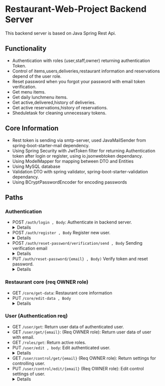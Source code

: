 # Restaurant-Web-Project Backend Server

This backend server is based on Java Spring Rest Api.


## Functionality

-  Authentication with roles (user,staff,owner) returning authentication Token.
-  Control of items,users,deliveries,restaurant information and reservations depend of the user role.
-  Reset password when you forgot your password with email token verification.
-  Get menu items.
-  Get daily lunchmenu items.
-  Get active,delivered,history of deliveries.
-  Get active reservations,history of reservations.
-  Sheduletask for cleaning unnecessary tokens.

## Core Information

 - Rest token is sending via smtp-server, used JavaMailSender from spring-boot-starter-mail dependency.
 - Using Spring Security with JwtToken filter for returning Authentication token after login or register, using io.jsonwebtoken dependancy.
 - Using ModelMapper for mapping between DTO and Entities
 - Using MySQL database
 - Validation DTO with spring validator, spring-boot-starter-validation dependancy.
 - Using BCryptPasswordEncoder for encoding passwords


## Paths
### Authentication
- POST `/auth/login , Body`: Authenticate in backend server. <details>**Returns:** `Token` <br />**Header name:** `Authorization` <br /> **Body:** `username, password` <br /> **Status codes**: `200,403`</details>
- POST `/auth/register , Body` Register new user. <details>**Returns:** `Token` <br />**Header name:** `Authorization` <br /> **Body**: `username, password`<br /> **Status codes**: `200,400(with body error)` <br /> **Validations**: <ul><li>`Email must be valid!`</li><li>`Password must be at least 5 characters!`</li></ul></details>
- POST `/auth/reset-password/verification/send , Body` Sending verification email <details>**Returns**: `Status`<br /> **Status codes**: `200,400(with body error)` <br />**Body**:<ul><li>`email`</li><li>`url`: **Url must be the link of path that will be generated in email etc if your path url is "127.0.0.1/reset-password/verify-token", client will receive email with url for verification -> "http://127.0.0.1/reset-password/verify?token=%s&email=%s".** </li></ul></details>
- PUT `/auth/reset-password/{email} , Body)` Verify token and reset password. <details>**Returns**: `Status`<br />**Status codes**: `200,400(with body error)` <br />**Body**: email,token <br /> **Validations**: <ul><li>`Password must be at least 5 characters!`</li></ul></details>
### Restaurant core (req OWNER role)

- GET `/core/get-data`: Restaurant core information
- PUT `/core/edit-data , Body` <details>**Returns**: `Status`<br />**Status Codes:** `200,400`<br />**Body:** `name,description,openTime,closeTime,guestsStatus,openDay,closeDay,firmName,deliveryStatus,ownerNames,contactsPhoneNumber,location`<br />**Validations:**<ul><li>`Restaurant name must be between 3 and 20 chars!`</li><li>`Restaurant description must be max 50 chars!`</li></ul></details>

### User (Authentication req)

- GET `/user/get`: Return user data of authenticated user.
- GET `/user/get/{email}`: (Req OWNER role): Return user data of user with email.
- GET `/roles/get`: Return active roles.
- PUT `/user/edit , body`: Edit authenticated user. <details>**Returns:** `Status`<br />**Status Codes:** `200,400(with error body)`<br />**Body:** `email,oldPasword,newPassword,address[]`<br />**Validations:** <ul><li>`Password must be at least 5 symbols!`</li><li>`Email must be valid!`</li></ul><br />**Information**: <ul><li>`Single address body is: id,name,city,village,street,number,entrance,floor,apartmentNumber`</li><li>`Address body can be without id, if it is with id server will search for this address, else server will create new record.`</li><li>`oldPassword, can be null`</li></ul></details>
- GET `/user/control/get/{email}` (Req OWNER role): Return settings for controlling user.
- PUT `/user/control/edit/{email}` (Req OWNER role): Edit control settings of user. <details>**Returns:** `Status`<br />**Status codes:** `200,400`<br />**Body:** `enabled,roles`<br />**Information:** `Single role body accept only name.`</details>